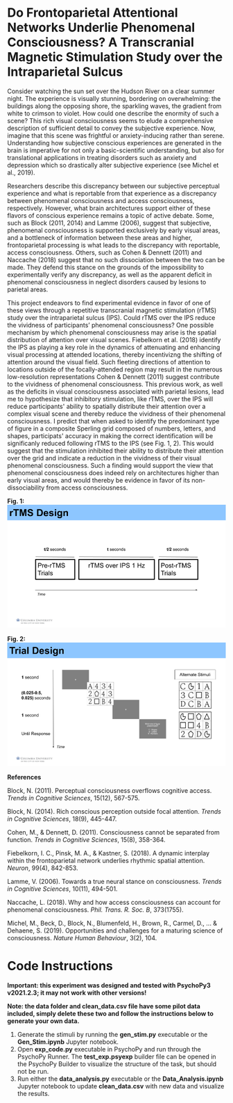 # Do Frontoparietal Attentional Networks Underlie Phenomenal Consciousness? A Transcranial Magnetic Stimulation Study over the Intraparietal Sulcus

Consider watching the sun set over the Hudson River on a clear summer night. The experience is visually stunning, bordering on overwhelming: the buildings along the opposing shore, the sparkling waves, the gradient from white to crimson to violet. How could one describe the enormity of such a scene? This rich visual consciousness seems to elude a comprehensive description of sufficient detail to convey the subjective experience. Now, imagine that this scene was frightful or anxiety-inducing rather than serene. Understanding how subjective conscious experiences are generated in the brain is imperative for not only a basic-scientific understanding, but also for translational applications in treating disorders such as anxiety and depression which so drastically alter subjective experience (see Michel et al., 2019).

Researchers describe this discrepancy between our subjective perceptual experience and what is reportable from that experience as a discrepancy between phenomenal consciousness and access consciousness, respectively. However, what brain architectures support either of these flavors of conscious experience remains a topic of active debate. Some, such as Block (2011, 2014) and Lamme (2006), suggest that subjective, phenomenal consciousness is supported exclusively by early visual areas, and a bottleneck of information between these areas and higher, frontoparietal processing is what leads to the discrepancy with reportable, access consciousness. Others, such as Cohen & Dennett (2011) and Naccache (2018) suggest that no such dissociation between the two can be made. They defend this stance on the grounds of the impossibility to experimentally verify any discrepancy, as well as the apparent deficit in phenomenal consciousness in neglect disorders caused by lesions to parietal areas.

This project endeavors to find experimental evidence in favor of one of these views through a repetitive transcranial magnetic stimulation (rTMS) study over the intraparietal sulcus (IPS). Could rTMS over the IPS reduce the vividness of participants’ phenomenal consciousness? One possible mechanism by which phenomenal consciousness may arise is the spatial distribution of attention over visual scenes. Fiebelkorn et al. (2018) identify the IPS as playing a key role in the dynamics of attenuating and enhancing visual processing at attended locations, thereby incentivizng the shifting of attention around the visual field. Such fleeting directions of attention to locations outside of the focally-attended region may result in the numerous low-resolution representations Cohen & Dennett (2011) suggest contribute to the vividness of phenomenal consciousness. This previous work, as well as the deficits in visual consciousness associated with parietal lesions, lead me to hypothesize that inhibitory stimulation, like rTMS, over the IPS will reduce participants' ability to spatially distribute their attention over a complex visual scene and thereby reduce the vividness of their phenomenal consciousness. I predict that when asked to identify the predominant type of figure in a composite Sperling grid composed of numbers, letters, and shapes, participats' accuracy in making the correct identification will be significanly reduced following rTMS to the IPS (see Fig. 1, 2). This would suggest that the stimulation inhibited their ability to distribute their attention over the grid and indicate a reduction in the vividness of their visual phenomenal consciousness. Such a finding would support the view that phenomenal consciousness does indeed rely on architectures higher than early visual areas, and would thereby be evidence in favor of its non-dissociability from access consciousness.

**Fig. 1:**
![Fig. 1: rTMS design](https://github.com/sjh2208/GSP_Paris_Project/blob/main/rtms_design.png?raw=true)

**Fig. 2:**
![Fig. 2: trial design](https://github.com/sjh2208/GSP_Paris_Project/blob/main/trial_design.png?raw=true)

**References**

Block, N. (2011). Perceptual consciousness overflows cognitive access. _Trends in Cognitive Sciences_, 15(12), 567-575.

Block, N. (2014). Rich conscious perception outside focal attention. _Trends in Cognitive Sciences_, 18(9), 445-447.

Cohen, M., & Dennett, D. (2011). Consciousness cannot be separated from function. _Trends in Cognitive Sciences_, 15(8), 358-364.

Fiebelkorn, I. C., Pinsk, M. A., & Kastner, S. (2018). A dynamic interplay within the frontoparietal network underlies rhythmic spatial attention. _Neuron_, 99(4), 842-853.

Lamme, V. (2006). Towards a true neural stance on consciousness. _Trends in Cognitive Sciences_, 10(11), 494-501.

Naccache, L. (2018). Why and how access consciousness can account for phenomenal consciousness. _Phil. Trans. R. Soc. B_, 373(1755).

Michel, M., Beck, D., Block, N., Blumenfeld, H., Brown, R., Carmel, D., ... & Dehaene, S. (2019). Opportunities and challenges for a maturing science of consciousness. _Nature Human Behaviour_, 3(2), 104.

# Code Instructions

**Important: this experiment was designed and tested with PsychoPy3 v2021.2.3; it may not work with other versions!**

**Note: the data folder and clean_data.csv file have some pilot data included, simply delete these two and follow the instructions below to generate your own data.**

1. Generate the stimuli by running the **gen_stim.py** executable or the **Gen_Stim.ipynb** Jupyter notebook.
2. Open **exp_code.py** executable in PsychoPy and run through the PsychoPy Runner. The **test_exp.psyexp** builder file can be opened in the PsychoPy Builder to visualize the structure of the task, but should not be run.
3. Run either the **data_analysis.py** executable or the **Data_Analysis.ipynb** Jupyter notebook to update **clean_data.csv** with new data and visualize the results.
